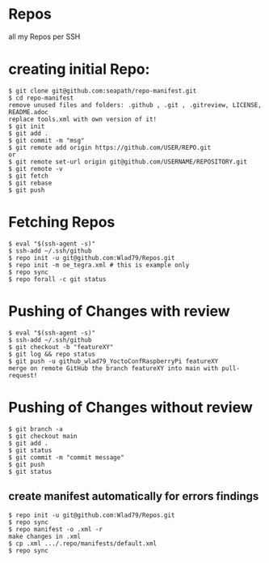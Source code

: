 # Repos
all my Repos per SSH

# creating initial Repo:
```
$ git clone git@github.com:seapath/repo-manifest.git
$ cd repo-manifest
remove unused files and folders: .github , .git , .gitreview, LICENSE, README.adoc
replace tools.xml with own version of it!
$ git init
$ git add .
$ git commit -m "msg"
$ git remote add origin https://github.com/USER/REPO.git
or
$ git remote set-url origin git@github.com/USERNAME/REPOSITORY.git
$ git remote -v
$ git fetch
$ git rebase
$ git push
```

# Fetching Repos
```
$ eval "$(ssh-agent -s)"
$ ssh-add ~/.ssh/github
$ repo init -u git@github.com:Wlad79/Repos.git
$ repo init -m oe_tegra.xml # this is example only
$ repo sync
$ repo forall -c git status
```

# Pushing of Changes with review
```
$ eval "$(ssh-agent -s)"
$ ssh-add ~/.ssh/github
$ git checkout -b "featureXY"
$ git log && repo status
$ git push -u github_wlad79_YoctoConfRaspberryPi featureXY
merge on remote GitHub the branch featureXY into main with pull-request!
```

# Pushing of Changes without review
```
$ git branch -a
$ git checkout main
$ git add .
$ git status
$ git commit -m "commit message"
$ git push
$ git status
```

## create manifest automatically for errors findings
```
$ repo init -u git@github.com:Wlad79/Repos.git
$ repo sync
$ repo manifest -o .xml -r
make changes in .xml
$ cp .xml .../.repo/manifests/default.xml
$ repo sync
```
